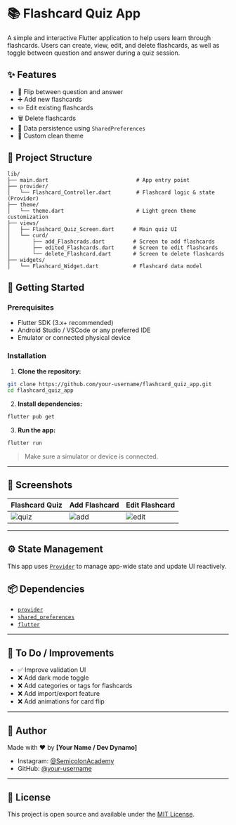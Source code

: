 # 📚 Flashcard Quiz App

A simple and interactive Flutter application to help users learn through flashcards. Users can create, view, edit, and delete flashcards, as well as toggle between question and answer during a quiz session.

## ✨ Features

- 🔄 Flip between question and answer
- ➕ Add new flashcards
- ✏️ Edit existing flashcards
- 🗑️ Delete flashcards
- 💾 Data persistence using `SharedPreferences`
- 🎨 Custom clean theme

## 📂 Project Structure

```
lib/
├── main.dart                            # App entry point
├── provider/
│   └── Flashcard_Controller.dart        # Flashcard logic & state (Provider)
├── theme/
│   └── theme.dart                       # Light green theme customization
├── views/
│   ├── Flashcard_Quiz_Screen.dart      # Main quiz UI
│   └── curd/
│       ├── add_Flashcrads.dart         # Screen to add flashcards
│       ├── edited_Flashcards.dart      # Screen to edit flashcards
│       └── delete_Flashcard.dart       # Screen to delete flashcards
├── widgets/
│   └── Flashcard_Widget.dart           # Flashcard data model
```

## 🚀 Getting Started

### Prerequisites

- Flutter SDK (3.x+ recommended)
- Android Studio / VSCode or any preferred IDE
- Emulator or connected physical device

### Installation

1. **Clone the repository:**

```bash
git clone https://github.com/your-username/flashcard_quiz_app.git
cd flashcard_quiz_app
```

2. **Install dependencies:**

```bash
flutter pub get
```

3. **Run the app:**

```bash
flutter run
```

> Make sure a simulator or device is connected.

---

## 📸 Screenshots

| Flashcard Quiz        | Add Flashcard         | Edit Flashcard         |
|-----------------------|------------------------|-------------------------|
| ![quiz](assets/quiz.png) | ![add](assets/add.png) | ![edit](assets/edit.png) |

---

## ⚙️ State Management

This app uses [`Provider`](https://pub.dev/packages/provider) to manage app-wide state and update UI reactively.

## 📦 Dependencies

- [`provider`](https://pub.dev/packages/provider)
- [`shared_preferences`](https://pub.dev/packages/shared_preferences)
- [`flutter`](https://flutter.dev)

---

## 🔧 To Do / Improvements

- ✅ Improve validation UI
- ❌ Add dark mode toggle
- ❌ Add categories or tags for flashcards
- ❌ Add import/export feature
- ❌ Add animations for card flip

---

## 🧠 Author

Made with ❤️ by **[Your Name / Dev Dynamo]**

- Instagram: [@SemicolonAcademy](https://instagram.com/semicolonacademy)
- GitHub: [@your-username](https://github.com/your-username)

---

## 📄 License

This project is open source and available under the [MIT License](LICENSE).

